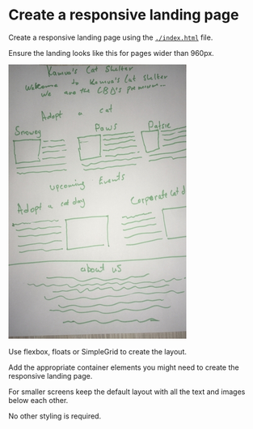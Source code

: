 # Create a responsive landing page

Create a responsive landing page using the [`./index.html`](./index.html) file.

Ensure the landing looks like this for pages wider than 960px.

![](./kamva_responsive_small.jpeg)


Use flexbox, floats or SimpleGrid to create the layout.

Add the appropriate container elements you might need to create the responsive landing page.

For smaller screens keep the default layout with all the text and images below each other. 

No other styling is required.

